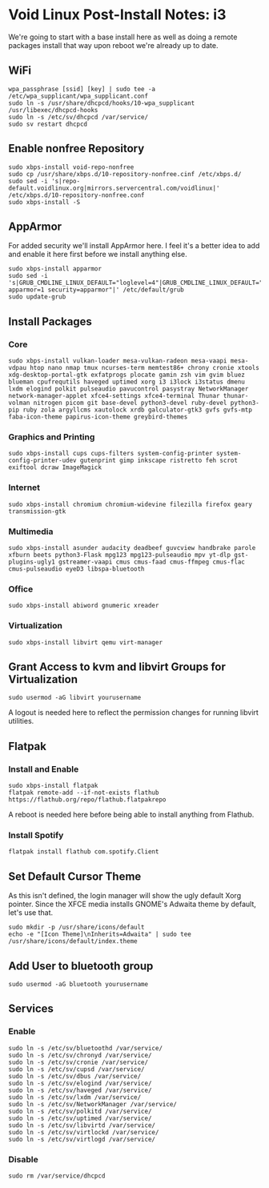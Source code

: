 # Void Linux Post-Install Notes: i3

We're going to start with a base install here as well as doing a remote
packages install that way upon reboot we're already up to date.

## WiFi

```console
wpa_passphrase [ssid] [key] | sudo tee -a /etc/wpa_supplicant/wpa_supplicant.conf
sudo ln -s /usr/share/dhcpcd/hooks/10-wpa_supplicant /usr/libexec/dhcpcd-hooks
sudo ln -s /etc/sv/dhcpcd /var/service/
sudo sv restart dhcpcd
```

## Enable nonfree Repository

```console
sudo xbps-install void-repo-nonfree
sudo cp /usr/share/xbps.d/10-repository-nonfree.cinf /etc/xbps.d/
sudo sed -i 's|repo-default.voidlinux.org|mirrors.servercentral.com/voidlinux|' /etc/xbps.d/10-repository-nonfree.conf
sudo xbps-install -S
```

## AppArmor

For added security we'll install AppArmor here. I feel it's a better idea to
add and enable it here first before we install anything else.

```console
sudo xbps-install apparmor
sudo sed -i 's|GRUB_CMDLINE_LINUX_DEFAULT="loglevel=4"|GRUB_CMDLINE_LINUX_DEFAULT="loglevel=4 apparmor=1 security=apparmor"|' /etc/default/grub
sudo update-grub
```

## Install Packages

### Core

```console
sudo xbps-install vulkan-loader mesa-vulkan-radeon mesa-vaapi mesa-vdpau htop nano nmap tmux ncurses-term memtest86+ chrony cronie xtools xdg-desktop-portal-gtk exfatprogs plocate gamin zsh vim gvim bluez blueman cpufrequtils haveged uptimed xorg i3 i3lock i3status dmenu lxdm elogind polkit pulseaudio pavucontrol pasystray NetworkManager network-manager-applet xfce4-settings xfce4-terminal Thunar thunar-volman nitrogen picom git base-devel python3-devel ruby-devel python3-pip ruby zola argyllcms xautolock xrdb galculator-gtk3 gvfs gvfs-mtp faba-icon-theme papirus-icon-theme greybird-themes
```

### Graphics and Printing

```console
sudo xbps-install cups cups-filters system-config-printer system-config-printer-udev gutenprint gimp inkscape ristretto feh scrot exiftool dcraw ImageMagick
```

### Internet

```console
sudo xbps-install chromium chromium-widevine filezilla firefox geary transmission-gtk
```

### Multimedia

```console
sudo xbps-install asunder audacity deadbeef guvcview handbrake parole xfburn beets python3-Flask mpg123 mpg123-pulseaudio mpv yt-dlp gst-plugins-ugly1 gstreamer-vaapi cmus cmus-faad cmus-ffmpeg cmus-flac cmus-pulseaudio eyeD3 libspa-bluetooth
```

### Office

```console
sudo xbps-install abiword gnumeric xreader
```

### Virtualization

```console
sudo xbps-install libvirt qemu virt-manager
```

## Grant Access to kvm and libvirt Groups for Virtualization

```console
sudo usermod -aG libvirt yourusername
```

A logout is needed here to reflect the permission changes for running libvirt
utilities.

## Flatpak

### Install and Enable

```console
sudo xbps-install flatpak
flatpak remote-add --if-not-exists flathub https://flathub.org/repo/flathub.flatpakrepo
```

A reboot is needed here before being able to install anything from Flathub.

### Install Spotify

```console
flatpak install flathub com.spotify.Client
```

## Set Default Cursor Theme

As this isn't defined, the login manager will show the ugly default Xorg
pointer. Since the XFCE media installs GNOME's Adwaita theme by default, let's
use that.

```console
sudo mkdir -p /usr/share/icons/default
echo -e "[Icon Theme]\nInherits=Adwaita" | sudo tee /usr/share/icons/default/index.theme
```

## Add User to bluetooth group                                                  
                                                                                
```console                                                                      
sudo usermod -aG bluetooth yourusername                                         
```

## Services

### Enable

```console
sudo ln -s /etc/sv/bluetoothd /var/service/
sudo ln -s /etc/sv/chronyd /var/service/
sudo ln -s /etc/sv/cronie /var/service/
sudo ln -s /etc/sv/cupsd /var/service/
sudo ln -s /etc/sv/dbus /var/service/
sudo ln -s /etc/sv/elogind /var/service/
sudo ln -s /etc/sv/haveged /var/service/
sudo ln -s /etc/sv/lxdm /var/service/
sudo ln -s /etc/sv/NetworkManager /var/service/
sudo ln -s /etc/sv/polkitd /var/service/
sudo ln -s /etc/sv/uptimed /var/service/
sudo ln -s /etc/sv/libvirtd /var/service/
sudo ln -s /etc/sv/virtlockd /var/service/
sudo ln -s /etc/sv/virtlogd /var/service/
```

### Disable

```console
sudo rm /var/service/dhcpcd
```
